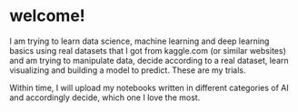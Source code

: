 # welcome!

I am trying to learn data science, machine learning and deep learning basics using real datasets that I got from kaggle.com (or similar websites) and am trying to manipulate data, decide according to a real dataset, learn visualizing and building a model to predict. These are my trials. 

Within time, I will upload my notebooks written in different categories of AI and accordingly decide, which one I love the most. 

